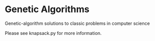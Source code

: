 # Genetic Algorithms
Genetic-algorithm solutions to classic problems in computer science

Please see knapsack.py for more information.